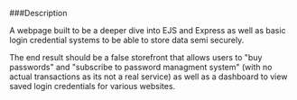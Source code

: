 ###Description

A webpage built to be a deeper dive into EJS and Express as well as basic login credential systems to be able to store data semi securely.

The end result should be a false storefront that allows users to "buy passwords" and "subscribe to password managment system" (with no actual transactions as its not a real service) as well as a dashboard to view saved login credentials for various websites.

###
